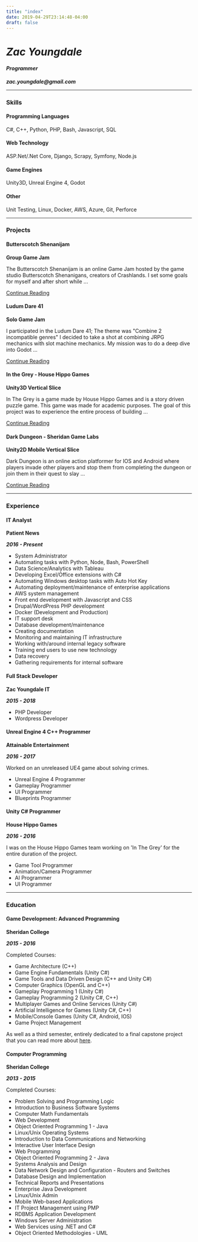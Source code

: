 ```yaml
---
title: "index"
date: 2019-04-29T23:14:48-04:00
draft: false
---
```


# ___Zac Youngdale___

#### ___Programmer___

___zac.youngdale@gmail.com___

---

### Skills

#### Programming Languages

C#, C++, Python, PHP, Bash, Javascript, SQL

#### Web Technology

ASP.Net/.Net Core, Django, Scrapy, Symfony, Node.js

#### Game Engines

Unity3D, Unreal Engine 4, Godot

#### Other

Unit Testing, Linux, Docker, AWS, Azure, Git, Perforce

---

### Projects

#### Butterscotch Shenanijam


__Group Game Jam__

The Butterscotch Shenanijam is an online Game Jam hosted by the game studio Butterscotch Shenanigans, creators of Crashlands. I set some goals for myself and after short while ...

[Continue Reading](/projects/butterscotch-shenanijam-post-mortem/)

#### Ludum Dare 41

__Solo Game Jam__

I participated in the Ludum Dare 41; The theme was "Combine 2 incompatible genres" I decided to take a shot at combining JRPG mechanics with slot machine mechanics. My mission was to do a deep dive into Godot ...

[Continue Reading](/projects/ludum-dare-41-post-mortem/)

#### In the Grey - House Hippo Games

__Unity3D Vertical Slice__


In The Grey is a game made by House Hippo Games and is a story driven puzzle game. This game was made for academic purposes. The goal of this project was to experience the entire process of building ...

[Continue Reading](/projects/in-the-grey-unity-vertical-slice/)

#### Dark Dungeon - Sheridan Game Labs

__Unity2D Mobile Vertical Slice__

Dark Dungeon is an online action platformer for IOS and Android where players invade other players and stop them from completing the dungeon or join them in their quest to slay ...

[Continue Reading](/projects/dark-dungeon-unity-vertical-slice/)

---

### Experience

#### IT Analyst

__Patient News__

___2016 - Present___

- System Administrator
- Automating tasks with Python, Node, Bash, PowerShell
- Data Science/Analytics with Tableau
- Developing Excel/Office extensions with C#
- Automating Windows desktop tasks with Auto Hot Key
- Automating deployment/maintenance of enterprise applications
- AWS system management
- Front end development with Javascript and CSS
- Drupal/WordPress PHP development
- Docker (Development and Production)
- IT support desk
- Database development/maintenance
- Creating documentation
- Monitoring and maintaining IT infrastructure
- Working with/around internal legacy software
- Training end users to use new technology
- Data recovery
- Gathering requirements for internal software

#### Full Stack Developer

__Zac Youngdale IT__

___2015 - 2018___

- PHP Developer
- Wordpress Developer

#### Unreal Engine 4 C++ Programmer

__Attainable Entertainment__

___2016 - 2017___

Worked on an unreleased UE4 game about solving crimes.

- Unreal Engine 4 Programmer
- Gameplay Programmer
- UI Programmer
- Blueprints Programmer

#### Unity C# Programmer

__House Hippo Games__

___2016 - 2016___

I was on the House Hippo Games team working on 'In The Grey' for the entire duration of the project.

- Game Tool Programmer
- Animation/Camera Programmer
- AI Programmer
- UI Programmer

---

### Education

#### Game Development: Advanced Programming

__Sheridan College__

___2015 - 2016___

Completed Courses:

- Game Architecture (C++)
- Game Engine Fundamentals (Unity C#)
- Game Tools and Data Driven Design (C++ and Unity C#)
- Computer Graphics (OpenGL and C++)
- Gameplay Programming 1 (Unity C#)
- Gameplay Programming 2 (Unity C#, C++)
- Multiplayer Games and Online Services (Unity C#)
- Artificial Intelligence for Games (Unity C#, C++)
- Mobile/Console Games (Unity C#, Android, IOS)
- Game Project Management

As well as a third semester, entirely dedicated to a final capstone project that you can read more about 
[here](/projects/in-the-grey-unity-vertical-slice/).


#### Computer Programming

__Sheridan College__

___2013 - 2015___

Completed Courses:

- Problem Solving and Programming Logic
- Introduction to Business Software Systems
- Computer Math Fundamentals
- Web Development
- Object Oriented Programming 1 - Java
- Linux/Unix Operating Systems
- Introduction to Data Communications and Networking
- Interactive User Interface Design
- Web Programming
- Object Oriented Programming 2 - Java
- Systems Analysis and Design
- Data Network Design and Configuration - Routers and Switches
- Database Design and Implementation
- Technical Reports and Presentations
- Enterprise Java Development
- Linux/Unix Admin
- Mobile Web-based Applications
- IT Project Management using PMP
- RDBMS Application Development
- Windows Server Administration
- Web Services using .NET and C#
- Object Oriented Methodologies - UML 